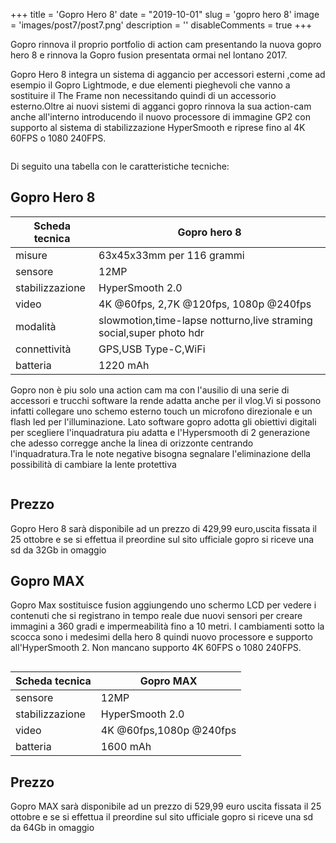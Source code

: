 +++ 
title = 'Gopro Hero 8'
date = "2019-10-01"
slug = 'gopro hero 8' 
image = 'images/post7/post7.png' 
description = '' 
disableComments = true
+++

Gopro rinnova il proprio portfolio di action cam presentando la nuova gopro hero 8 e rinnova la Gopro fusion presentata ormai nel lontano 2017.

Gopro Hero 8 integra un sistema di aggancio per accessori esterni ,come ad esempio il Gopro Lightmode, e due elementi pieghevoli che vanno a sostituire il The Frame non necessitando quindi di un accessorio esterno.Oltre ai nuovi sistemi di agganci gopro rinnova la sua action-cam anche all'interno introducendo il nuovo processore di immagine GP2 con supporto al sistema di stabilizzazione HyperSmooth e riprese fino al 4K 60FPS o 1080 240FPS.

<div align="center">
<a class="image main" href="https://res.cloudinary.com/maltob03/image/upload/v1569939608/post7/KUDRbJwZnqTWx7BKDMshC4-768-80_mpjhzm.jpg" data-lightbox="post2"><img class="image main" src="https://res.cloudinary.com/maltob03/image/upload/v1569939608/post7/KUDRbJwZnqTWx7BKDMshC4-768-80_mpjhzm.jpg" alt="" width="" height="" /></a>
</div>

<div align="center">
<a class="image main" href="https://res.cloudinary.com/maltob03/image/upload/v1569941539/post7/gopro-hero-8-v1-607087_uxypp9.jpg" data-lightbox="post2"><img class="image main" src="https://res.cloudinary.com/maltob03/image/upload/v1569941539/post7/gopro-hero-8-v1-607087_uxypp9.jpg" alt="" width="" height="" /></a>
</div>

Di seguito una tabella con le caratteristiche tecniche:

Gopro Hero 8
-----------

Scheda tecnica|**Gopro hero 8**
--------|----
misure|63x45x33mm per 116 grammi
sensore|12MP
stabilizzazione|HyperSmooth 2.0
video|4K @60fps, 2,7K @120fps, 1080p @240fps
modalità|slowmotion,time-lapse notturno,live straming social,super photo hdr
connettività|GPS,USB Type-C,WiFi
batteria|1220 mAh


Gopro non è piu solo una action cam ma con l'ausilio di una serie di accessori e trucchi software la rende adatta anche per il vlog.Vi si possono infatti collegare uno schemo esterno touch un microfono direzionale e un flash led per l'illuminazione. Lato software gopro adotta gli obiettivi digitali per scegliere l'inquadratura piu adatta e l'Hypersmooth di 2 generazione che adesso corregge anche la linea di orizzonte centrando l'inquadratura.Tra le note negative bisogna segnalare l'eliminazione della possibilità di cambiare la lente protettiva

<div align="center">
<a class="image main" href="https://res.cloudinary.com/maltob03/image/upload/v1569940978/post7/Senza_titolo-1_nypt90.jpg" data-lightbox="post2"><img class="image main" src="https://res.cloudinary.com/maltob03/image/upload/v1569940978/post7/Senza_titolo-1_nypt90.jpg" alt="" width="" height="" /></a>
</div>

Prezzo
------

Gopro Hero 8 sarà disponibile ad un prezzo di 429,99 euro,uscita fissata il 25 ottobre e se si effettua il preordine sul sito ufficiale gopro si riceve una sd da 32Gb in omaggio

Gopro MAX
-----------

Gopro Max sostituisce fusion aggiungendo uno schermo LCD per vedere i contenuti che si registrano in tempo reale due nuovi sensori per creare immagini a 360 gradi e impermeabilità fino a 10 metri. I cambiamenti sotto la scocca sono i medesimi della hero 8 quindi nuovo processore e supporto all'HyperSmooth 2. Non mancano supporto 4K 60FPS o 1080 240FPS.

<div align="center">
<a class="image main" href="https://res.cloudinary.com/maltob03/image/upload/v1569942055/post7/GoPro-Max-1568221646-0-0_coxytr.webp" data-lightbox="post2"><img class="image main" src="https://res.cloudinary.com/maltob03/image/upload/v1569942055/post7/GoPro-Max-1568221646-0-0_coxytr.webp" alt="" width="" height="" /></a>
</div>

Scheda tecnica|**Gopro MAX**
--------|----
sensore|12MP
stabilizzazione|HyperSmooth 2.0
video|4K @60fps,1080p @240fps
batteria|1600 mAh

Prezzo
------

Gopro MAX sarà disponibile ad un prezzo di 529,99 euro uscita fissata il 25 ottobre e se si effettua il preordine sul sito ufficiale gopro si riceve una sd da 64Gb in omaggio